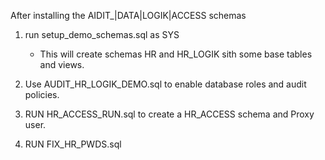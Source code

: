 After installing the AIDIT_|DATA|LOGIK|ACCESS schemas


1. run setup_demo_schemas.sql as SYS
    * This will create schemas HR and HR_LOGIK sith some base tables and views.

2. Use AUDIT_HR_LOGIK_DEMO.sql to enable database roles and audit policies.

3. RUN HR_ACCESS_RUN.sql to create a HR_ACCESS schema and Proxy user.

4. RUN  FIX_HR_PWDS.sql
